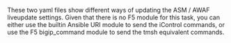 These two yaml files show different ways of updating the ASM / AWAF liveupdate settings. Given that there is no F5 module for this task, you can either use the builtin Ansible URI module to send the iControl commands, or use the F5 bigip_command module to send the tmsh equivalent commands.
